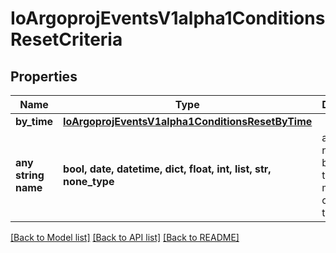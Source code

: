 # IoArgoprojEventsV1alpha1ConditionsResetCriteria


## Properties
Name | Type | Description | Notes
------------ | ------------- | ------------- | -------------
**by_time** | [**IoArgoprojEventsV1alpha1ConditionsResetByTime**](IoArgoprojEventsV1alpha1ConditionsResetByTime.md) |  | [optional] 
**any string name** | **bool, date, datetime, dict, float, int, list, str, none_type** | any string name can be used but the value must be the correct type | [optional]

[[Back to Model list]](../README.md#documentation-for-models) [[Back to API list]](../README.md#documentation-for-api-endpoints) [[Back to README]](../README.md)


